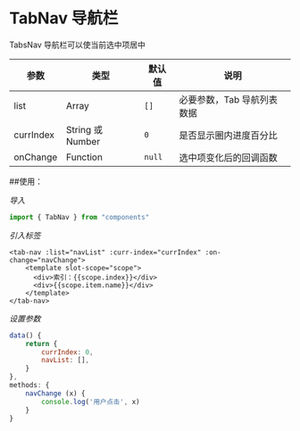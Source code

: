 # TabNav 导航栏

TabsNav 导航栏可以使当前选中项居中

| 参数      | 类型             | 默认值 | 说明                       |
| --------- | ---------------- | ------ | -------------------------- |
| list      | Array            | `[]`   | 必要参数，Tab 导航列表数据 |
| currIndex | String 或 Number | `0`    | 是否显示圈内进度百分比     |
| onChange  | Function         | `null` | 选中项变化后的回调函数     |

##使用：

_导入_

```javascript
import { TabNav } from "components"
```

_引入标签_

```vue
<tab-nav :list="navList" :curr-index="currIndex" :on-change="navChange">
    <template slot-scope="scope">
      <div>索引：{{scope.index}}</div>
      <div>{{scope.item.name}}</div>
    </template>
</tab-nav>
```

_设置参数_

```javascript
data() {
    return {
        currIndex: 0,
        navList: [],
    }
},
methods: {
    navChange (x) {
        console.log('用户点击', x)
    }
}
```

